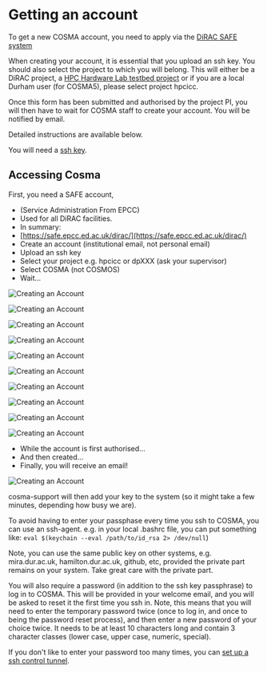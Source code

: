 # Getting an account

To get a new COSMA account, you need to apply via the [DiRAC SAFE
system](https://safe.epcc.ed.ac.uk/dirac/)

When creating your account, it is essential that you upload an ssh
key. You should also select the project to which you will belong. This
will either be a DiRAC project, a [HPC Hardware Lab testbed project](project.md) or if you are a local Durham user (for COSMA5), please select project hpcicc.

Once this form has been submitted and authorised by the project PI,
you will then have to wait for COSMA staff to create your account. You
will be notified by email.

Detailed instructions are available below.

You will need a [ssh key](sshkey.md).


## Accessing Cosma

First, you need a SAFE account,

- (Service Administration From EPCC)
- Used for all DiRAC facilities.
- In summary: 
 - [https://safe.epcc.ed.ac.uk/dirac/](https://safe.epcc.ed.ac.uk/dirac/)
 - Create an account (institutional email, not personal email)
 - Upload an ssh key
  - Select your project e.g. hpcicc or dpXXX (ask your supervisor)
  - Select COSMA (not COSMOS)
  - Wait...

![Creating an Account](images/account1.png)

![Creating an Account](images/account2.png)

![Creating an Account](images/account3.png)

![Creating an Account](images/account4.png)

![Creating an Account](images/account5.png)

![Creating an Account](images/account6.png)

![Creating an Account](images/account7.png)

![Creating an Account](images/account8.png)

![Creating an Account](images/account9.png)

![Creating an Account](images/account10.png)

  - While the account is first authorised...
  - And then created...
  - Finally, you will receive an email!

![Creating an Account](images/account11.png)

cosma-support will then add your key to the system (so it might take a
few minutes, depending how busy we are).

To avoid having to enter your passphase every time you ssh to COSMA,
you can use an ssh-agent. e.g. in your local .bashrc file, you can put
something like: `eval $(keychain --eval /path/to/id_rsa 2> /dev/null`)

Note, you can use the same public key on other systems,
e.g. mira.dur.ac.uk, hamilton.dur.ac.uk, github, etc, provided the
private part remains on your system.  Take great care with the private
part.

You will also require a password (in addition to the ssh key passphrase) to log in to COSMA.  This will be provided in your welcome email, and you will be asked to reset it the first time you ssh in.  Note, this means that you will need to enter the temporary password twice (once to log in, and once to being the password reset process), and then enter a new password of your choice twice.  It needs to be at least 10 characters long and contain 3 character classes (lower case, upper case, numeric, special).

If you don't like to enter your password too many times, you can [set up a ssh control tunnel](ssh.md#reusing-ssh-connections).
